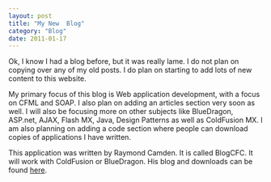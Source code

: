```yaml
---
layout: post
title: "My New  Blog"
category: "Blog"
date: 2011-01-17
---
```



Ok, I know I had a blog before, but it was really lame. I do not plan on copying over any of my old posts. I do plan on starting to add lots of new content to this website.

My primary focus of this blog is Web application development, with a focus on CFML and SOAP. I also plan on adding an articles section very soon as well. I will also be focusing more on other subjects like BlueDragon, ASP.net, AJAX, Flash MX, Java, Design Patterns as well as ColdFusion MX. I am also planning on adding a code section where people can download copies of applications I have written.

This application was written by Raymond Camden. It is called BlogCFC. It will work with ColdFusion or BlueDragon. His blog and downloads can be found [here](http://www.camdenfamily.com/morpheus/blog/).